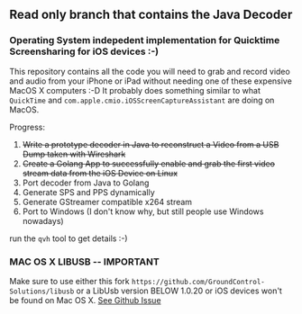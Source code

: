 ## Read only branch that contains the Java Decoder 
###  Operating System indepedent implementation for Quicktime Screensharing for iOS devices :-)
This repository contains all the code you will need to grab and record video and audio from your iPhone or iPad 
without needing one of these expensive MacOS X computers :-D
It probably does something similar to what `QuickTime` and `com.apple.cmio.iOSScreenCaptureAssistant` are doing on MacOS.

Progress:
1. ~~Write a prototype decoder in Java to reconstruct a Video from a USB Dump taken with Wireshark~~
2. ~~Create a Golang App to successfully enable and grab the first video stream data from the iOS Device on Linux~~
3. Port decoder from Java to Golang
4. Generate SPS and PPS dynamically
5. Generate GStreamer compatible x264 stream
6. Port to Windows (I don't know why, but still people use Windows nowadays)

run the `qvh` tool to get details :-)

### MAC OS X LIBUSB -- IMPORTANT
Make sure to use either this fork `https://github.com/GroundControl-Solutions/libusb`
or a LibUsb version BELOW 1.0.20 or iOS devices won't be found on Mac OS X.
[See Github Issue](https://github.com/libusb/libusb/issues/290)
